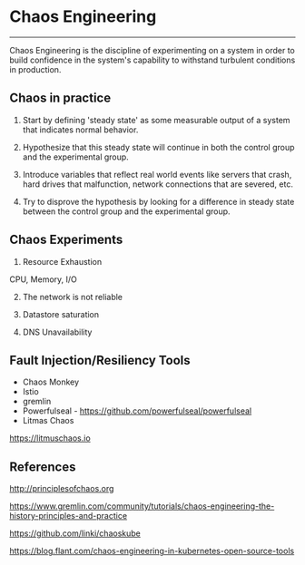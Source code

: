 # Chaos Engineering

---

Chaos Engineering is the discipline of experimenting on a system in order to build confidence in the system's capability to withstand turbulent conditions in production.

## Chaos in practice

1. Start by defining 'steady state' as some measurable output of a system that indicates normal behavior.

2. Hypothesize that this steady state will continue in both the control group and the experimental group.

3. Introduce variables that reflect real world events like servers that crash, hard drives that malfunction, network connections that are severed, etc.

4. Try to disprove the hypothesis by looking for a difference in steady state between the control group and the experimental group.

## Chaos Experiments

1. Resource Exhaustion

CPU, Memory, I/O

2. The network is not reliable

3. Datastore saturation

4. DNS Unavailability

## Fault Injection/Resiliency Tools

- Chaos Monkey
- Istio
- gremlin
- Powerfulseal - <https://github.com/powerfulseal/powerfulseal>
- Litmas Chaos

<https://litmuschaos.io>

## References

<http://principlesofchaos.org>

<https://www.gremlin.com/community/tutorials/chaos-engineering-the-history-principles-and-practice>

<https://github.com/linki/chaoskube>

<https://blog.flant.com/chaos-engineering-in-kubernetes-open-source-tools>
